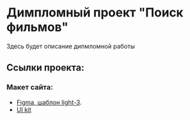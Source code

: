 # Димпломный проект "Поиск фильмов"
Здесь будет описание дипмломной работы

## Ссылки проекта:
### Макет сайта:
- [Figma, шаблон light-3](https://disk.yandex.ru/d/wei4Xd5HsTd4Ag).
- [UI kit](https://disk.yandex.ru/d/HzVBZ9KnaU5LLA)